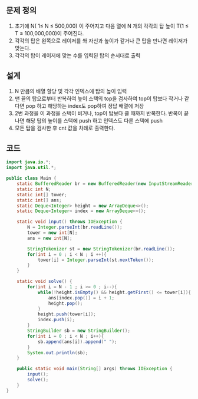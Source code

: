 ## 문제 정의

1. 초기에 N( 1≤ N ≤ 500,000) 이 주어지고 다음 열에 N 개의 각각의 탑 높이 T(1 ≤ T ≤ 100,000,000)이 주어진다.
2. 각각의 탑은 왼쪽으로 레이저를 쏴 자신과 높이가 같거나 큰 탑을 만나면 레이저가 맞는다.
3. 각각의 탑이 레이저에 맞는 수를 입력된 탑의 순서대로 출력

## 설계

1. N 만큼의 배열 할당 및 각각 인덱스에 탑의 높이 입력
2. 맨 끝의 탑으로부터 반복하여  높이 스택의 top을 검사하여 top이 탑보다 작거나 같다면 pop 하고 해당하는 index도 pop하여 정답 배열에 저장
3. 2번 과정을 이 과정을 스택이 비거나, top이 탑보다 클 때까지 반복한다. 반복이 끝나면 해당 탑의 높이를 스택에 push 하고 인덱스도 다른 스택에 push
4. 모든 탑을 검사한 후 cnt 값을 차례로 출력한다.

## 코드

```java
import java.io.*;
import java.util.*;

public class Main {
    static BufferedReader br = new BufferedReader(new InputStreamReader(System.in));
    static int N;
    static int[] tower;
    static int[] ans;
    static Deque<Integer> height = new ArrayDeque<>();
    static Deque<Integer> index = new ArrayDeque<>();

    static void input() throws IOException {
        N = Integer.parseInt(br.readLine());
        tower = new int[N];
        ans = new int[N];

        StringTokenizer st = new StringTokenizer(br.readLine());
        for(int i = 0 ; i < N ; i ++){
            tower[i] = Integer.parseInt(st.nextToken());
        }
    }

    static void solve() {
        for(int i = N - 1 ; i >= 0 ; i--){
            while(!height.isEmpty() && height.getFirst() <= tower[i]){
                ans[index.pop()] = i + 1;
                height.pop();
            }
            height.push(tower[i]);
            index.push(i);
        }
        StringBuilder sb = new StringBuilder();
        for(int i = 0 ; i < N ; i++){
            sb.append(ans[i]).append(" ");
        }
        System.out.println(sb);
    }

    public static void main(String[] args) throws IOException {
        input();
        solve();
    }
}
```